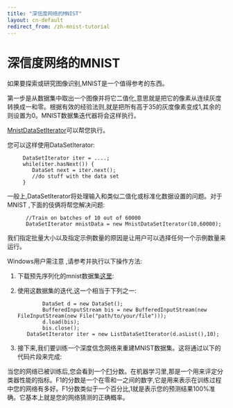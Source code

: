 ```yaml
---
title: "深信度网络的MNIST"
layout: cn-default
redirect_from: /zh-mnist-tutorial
---
```


# 深信度网络的MNIST

如果要探索或研究图像识别,MNIST是一个值得参考的东西。

第一步是从数据集中取出一个图像并将它二值化,意思就是把它的像素从连续灰度转换成一和零。根据有效的经验法则,就是把所有高于35的灰度像素变成1,其余的则设置为0。MNIST数据集迭代器将会这样执行。

[MnistDataSetIterator](http://deeplearning4j.org/doc/org/datasets/iterator/impl/MnistDataSetIterator.html)可以帮您执行。

您可以这样使用DataSetIterator:

         DataSetIterator iter = ....;
         while(iter.hasNext()) {
         	DataSet next = iter.next();
         	//do stuff with the data set
         }

一般上,DataSetIterator将处理输入和类似二值化或标准化数据设置的问题。对于MNIST ,下面的伎俩将帮您解决问题:

          //Train on batches of 10 out of 60000
          DataSetIterator mnistData = new MnistDataSetIterator(10,60000);

我们指定批量大小以及指定示例数量的原因是让用户可以选择任何一个示例数量来运行。

Windows用户需注意 ,请参考并执行以下操作方法:

1. 下载预先序列化的mnist数据集[这里](https://drive.google.com/file/d/0B-O_wola53IsWDhCSEtJWXUwTjg/edit?usp=sharing):
2. 使用这数据集的迭代,这一个相当于下列之一:

               DataSet d = new DataSet();
               BufferedInputStream bis = new BufferedInputStream(new FileInputStream(new File("path/to/your/file")));
               d.load(bis);
               bis.close();
          DataSetIterator iter = new ListDataSetIterator(d.asList(),10);
3. 接下来,我们要训练一个深度信念网络来重建MNIST数据集。这将通过以下的代码片段来完成:

<script src="http://gist-it.appspot.com/https://github.com/deeplearning4j/dl4j-examples/blob/master/src/main/java/org/deeplearning4j/examples/feedforward/classification/MLPClassifierMoon.java?slice=28:95"></script>

当您的网络已被训练后,您会看到一个[F1](https://en.wikipedia.org/wiki/F1_score)分数。在机器学习里,那是一个用来评定分类器性能的指标。F1的分数是一个在零和一之间的数字,它是用来表示在训练过程中您的网络有多好。F1分数类似于一个百分比,1就是表示您的预测结果100%准确。它基本上就是您的网络猜测的正确概率。
